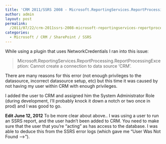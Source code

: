 ```yaml
---
title: 'CRM 2011/SSRS 2008 - Microsoft.ReportingServices.ReportProcessing. ReportProcessingException: Cannot create a connection to data source &#8216;CRM&#8217;.'
author: admin
layout: post
permalink:
  /2011/07/22/crm-2011ssrs-2008-microsoft-reportingservices-reportprocessing-reportprocessingexception-cannot-create-a-connection-to-data-source-crm/
categories:
  - Microsoft / CRM / SharePoint / SSRS
---
```



While using a plugin that uses NetworkCredentials I ran into this issue:

> Microsoft.ReportingServices.ReportProcessing.ReportProcessingException: Cannot create a connection to data source ‘CRM’.

There are many reasons for this error (not enough privileges to the datasource, incorrect datasource setup, etc) but this time it was caused by not having my user within CRM with enough privileges.

I added the user to CRM and assigned him the System Administrator Role (during development, I’ll probably knock it down a notch or two once in prod) and I was good to go.

**Edit June 12, 2012**
To be more clear about above.. I was using a user to run an SSRS report, and the user hadn’t been added to CRM. You need to make sure that the user that you’re “acting” as has access to the database. I was able to deduce this from the SSRS error logs (which gave me “User Was Not Found —>”).
